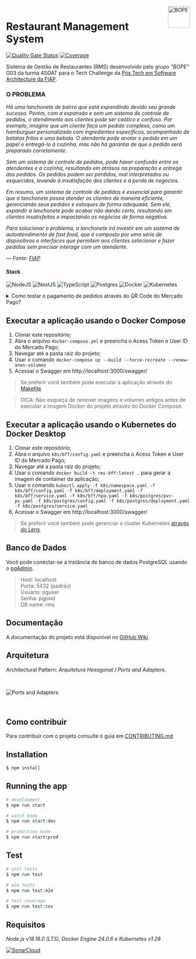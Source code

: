 <img src="https://github.com/Grupo-G03-4SOAT-FIAP/rms-backend/raw/main/docs/img/bope-faca-na-carveira-knife-skull-logo.png" alt="BOPE" title="BOPE" align="right" height="60" />

# Restaurant Management System

[![Quality Gate Status](https://sonarcloud.io/api/project_badges/measure?project=Grupo-G03-4SOAT-FIAP_rms-backend&metric=alert_status)](https://sonarcloud.io/summary/new_code?id=Grupo-G03-4SOAT-FIAP_rms-backend)
[![Coverage](https://sonarcloud.io/api/project_badges/measure?project=Grupo-G03-4SOAT-FIAP_rms-backend&metric=coverage)](https://sonarcloud.io/summary/new_code?id=Grupo-G03-4SOAT-FIAP_rms-backend)

Sistema de Gestão de Restaurantes (RMS) desenvolvido pelo grupo *"BOPE"* G03 da turma 4SOAT para o Tech Challenge da [Pós Tech em Software Architecture da FIAP](https://postech.fiap.com.br/curso/software-architecture/).

### O PROBLEMA

*Há uma lanchonete de bairro que está expandindo devido seu grande sucesso. Porém, com a expansão e sem um sistema de controle de pedidos, o atendimento aos clientes pode ser caótico e confuso. Por exemplo, imagine que um cliente faça um pedido complexo, como um hambúrguer personalizado com ingredientes específicos, acompanhado de batatas fritas e uma bebida. O atendente pode anotar o pedido em um papel e entregá-lo à cozinha, mas não há garantia de que o pedido será preparado corretamente.*

*Sem um sistema de controle de pedidos, pode haver confusão entre os atendentes e a cozinha, resultando em atrasos na preparação e entrega dos pedidos. Os pedidos podem ser perdidos, mal interpretados ou esquecidos, levando à insatisfação dos clientes e a perda de negócios.*

*Em resumo, um sistema de controle de pedidos é essencial para garantir que a lanchonete possa atender os clientes de maneira eficiente, gerenciando seus pedidos e estoques de forma adequada. Sem ele, expandir a lanchonete pode acabar não dando certo, resultando em clientes insatisfeitos e impactando os negócios de forma negativa.*

*Para solucionar o problema, a lanchonete irá investir em um sistema de autoatendimento de fast food, que é composto por uma série de dispositivos e interfaces que permitem aos clientes selecionar e fazer pedidos sem precisar interagir com um atendente.*

*— Fonte: [FIAP](https://www.fiap.com.br/)*

#### Stack

![NodeJS](https://img.shields.io/badge/node.js-6DA55F?style=for-the-badge&logo=node.js&logoColor=white)
![NestJS](https://img.shields.io/badge/nestjs-%23E0234E.svg?style=for-the-badge&logo=nestjs&logoColor=white)
![TypeScript](https://img.shields.io/badge/typescript-%23007ACC.svg?style=for-the-badge&logo=typescript&logoColor=white)
![Postgres](https://img.shields.io/badge/postgres-%23316192.svg?style=for-the-badge&logo=postgresql&logoColor=white)
![Docker](https://img.shields.io/badge/docker-%230db7ed.svg?style=for-the-badge&logo=docker&logoColor=white)
![Kubernetes](https://img.shields.io/badge/kubernetes-%23326ce5.svg?style=for-the-badge&logo=kubernetes&logoColor=white)

<details>

<summary>Como testar o pagamento de pedidos através do QR Code do Mercado Pago?</summary>

## Instruções para testar o pagamento de pedidos através do QR Code do Mercado Pago

Para testar o pagamento de pedidos usando o QR Code do Mercado Pago você vai precisar criar uma Aplicação no [portal do Mercado Pago Developers](https://www.mercadopago.com.br/developers/pt).

1. Siga as instruções na página [Pré-requisitos](https://www.mercadopago.com.br/developers/pt/docs/qr-code/pre-requisites) no Mercado Pago Developers;
2. Após criar as contas de teste do `Vendedor` e `Comprador`, abra uma janela anônima (Ctrl + Shift + P) no navegador e faça login no [portal do Mercado Pago Developers](https://www.mercadopago.com.br/developers/pt) usando o usuário e senha da conta de teste do Vendedor;
3. Após fazer login no portal do Mercado Pago Developers usando o usuário e senha da conta de teste do Vendedor, crie uma aplicação de testes dento da conta de testes do Vendedor.
4. Anote o `User ID` que aparece em baixo de "Detalhes da aplicação" na página inicial da aplicação de testes do Vendedor;
5. Clique em "Credenciais de teste" no menu do lado esquerdo da tela e anote o `Access Token` da aplicação de testes do Vendedor;
6. Cadastre uma Loja e um Caixa (POS) na aplicação de testes do Vendedor através da API do Mercado Pago, usando o [Postman](https://www.postman.com/). Anote o `id` da Loja e o `external_id` do Caixa que você acabou de cadastrar;
7. Com o `User ID` e `Access Token` da aplicação de testes do Vendedor e com o `id` da Loja e o `external_id` do Caixa que você acabou de cadastrar, preencha as variáveis de ambiente no arquivo `.env`
8. Execute a aplicação.

</details>

## Executar a aplicação usando o Docker Compose

1. Clonar este repositório;
2. Abra o arquivo `docker-compose.yml` e preencha o Acess Token e User ID do Mercado Pago;
3. Navegar até a pasta raiz do projeto;
4. Usar o comando `docker-compose up --build --force-recreate --renew-anon-volumes`
5. Acessar o Swagger em http://localhost:3000/swagger/

> Se preferir você também pode executar a aplicação através do [Makefile](Makefile).

> DICA: Não esqueça de remover imagens e volumes antigos antes de executar a imagem Docker do projeto através do Docker Compose.

## Executar a aplicação usando o Kubernetes do Docker Desktop

1. Clonar este repositório;
2. Abra o arquivo `k8s/bff/config.yaml` e preencha o Acess Token e User ID do Mercado Pago;
3. Navegar até a pasta raiz do projeto;
4. Usar o comando `docker build -t rms-bff:latest .` para gerar a imagem de container da aplicação;
5. Usar o comando `kubectl apply -f k8s/namespace.yaml -f k8s/bff/config.yaml -f k8s/bff/deployment.yaml -f k8s/bff/service.yaml -f k8s/bff/hpa.yaml -f k8s/postgres/pvc-pv.yaml -f k8s/postgres/config.yaml -f k8s/postgres/deployment.yaml -f k8s/postgres/service.yaml`
6. Acessar o Swagger em http://localhost:3000/swagger/

> Se preferir você também pode gerenciar o cluster Kubernetes [através do Lens](https://www.mirantis.com/blog/getting-started-with-the-mirantis-lens-kubernetes-extension-in-docker-desktop/).

## Banco de Dados

Você pode conectar-se a instância de banco de dados PostgreSQL usando o [pgAdmin](https://www.pgadmin.org/download/).

> Host: localhost\
> Porta: 5432 (padrão)\
> Usuário: pguser\
> Senha: pgpwd\
> DB name: rms

## Documentação

A documentação do projeto está disponível no [GitHub Wiki](https://github.com/Grupo-G03-4SOAT-FIAP/rms-backend/wiki).

## Arquitetura

Architectural Pattern: *Arquitetura Hexagonal / Ports and Adapters*.

<br>

![Ports and Adapters](https://github.com/Grupo-G03-4SOAT-FIAP/rms-backend-fase01/assets/5115895/5a7d9588-a222-4e8b-acdf-3cb71076e65b)

<br>

## Como contribuir

Para contribuir com o projeto consulte o guia em [CONTRIBUTING.md](CONTRIBUTING.md)

## Installation

```bash
$ npm install
```

## Running the app

```bash
# development
$ npm run start

# watch mode
$ npm run start:dev

# production mode
$ npm run start:prod
```

## Test

```bash
# unit tests
$ npm run test

# e2e tests
$ npm run test:e2e

# test coverage
$ npm run test:cov
```

## Requisitos

*Node.js v18.18.0 (LTS), Docker Engine 24.0.6 e Kubernetes v1.28*

[![SonarCloud](https://sonarcloud.io/images/project_badges/sonarcloud-white.svg)](https://sonarcloud.io/summary/new_code?id=Grupo-G03-4SOAT-FIAP_rms-backend)
